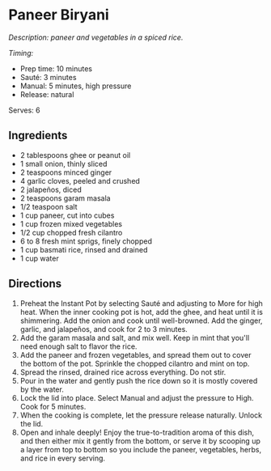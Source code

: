# Paneer Biryani

*Description: paneer and vegetables in a spiced rice.*

*Timing:*

- Prep time: 10 minutes
- Sauté: 3 minutes
- Manual: 5 minutes, high pressure
- Release: natural

Serves: 6

## Ingredients

- 2 tablespoons ghee or peanut oil
- 1 small onion, thinly sliced
- 2 teaspoons minced ginger
- 4 garlic cloves, peeled and crushed
- 2 jalapeños, diced
- 2 teaspoons garam masala
- 1/2 teaspoon salt
- 1 cup paneer, cut into cubes
- 1 cup frozen mixed vegetables
- 1/2 cup chopped fresh cilantro
- 6 to 8 fresh mint sprigs, finely chopped
- 1 cup basmati rice, rinsed and drained
- 1 cup water

## Directions

1. Preheat the Instant Pot by selecting Sauté and adjusting to More for high heat. When the inner cooking pot is hot, add the ghee, and heat until it is shimmering. Add the onion and cook until well-browned. Add the ginger, garlic, and jalapeños, and cook for 2 to 3 minutes.
2. Add the garam masala and salt, and mix well. Keep in mint that you'll need enough salt to flavor the rice.
3. Add the paneer and frozen vegetables, and spread them out to cover the bottom of the pot. Sprinkle the chopped cilantro and mint on top.
4. Spread the rinsed, drained rice across everything. Do not stir.
5. Pour in the water and gently push the rice down so it is mostly covered by the water.
6. Lock the lid into place. Select Manual and adjust the pressure to High. Cook for 5 minutes. 
7. When the cooking is complete, let the pressure release naturally. Unlock the lid.
8. Open and inhale deeply! Enjoy the true-to-tradition aroma of this dish, and then either mix it gently from the bottom, or serve it by scooping up a layer from top to bottom so you include the paneer, vegetables, herbs, and rice in every serving.